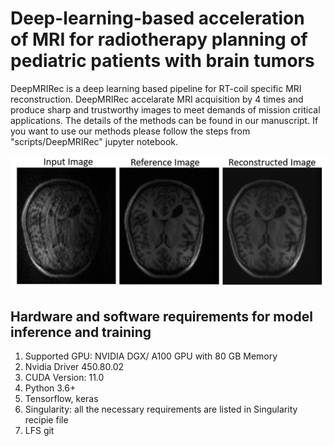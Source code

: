 # Deep-learning-based acceleration of MRI for radiotherapy planning of pediatric patients with brain tumors

DeepMRIRec is a deep learning based pipeline for RT-coil specific MRI reconstruction. DeepMRIRec accelarate MRI acquisition by 4 times and produce sharp and trustworthy images to meet demands of mission critical applications. The details of the methods can be found in our manuscript. If you want to use our methods please follow the steps from "scripts/DeepMRIRec" jupyter notebook. 

![MRI Reconstruction](misc/recout.jpg?raw=true "MRI Reconstruction")

## Hardware and software requirements for model inference and training
1. Supported GPU: NVIDIA DGX/ A100 GPU with 80 GB Memory
2. Nvidia Driver 450.80.02
3. CUDA Version: 11.0
4. Python 3.6+
5. Tensorflow, keras
6. Singularity: all the necessary requirements are listed in Singularity recipie file
7. LFS git
